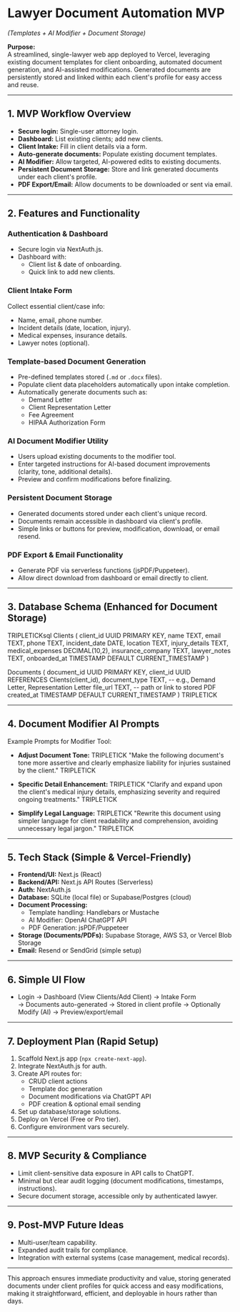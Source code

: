 # Lawyer Document Automation MVP  
*(Templates + AI Modifier + Document Storage)*  

**Purpose:**  
A streamlined, single-lawyer web app deployed to Vercel, leveraging existing document templates for client onboarding, automated document generation, and AI-assisted modifications. Generated documents are persistently stored and linked within each client's profile for easy access and reuse.

---

## 1. MVP Workflow Overview
- **Secure login:** Single-user attorney login.
- **Dashboard:** List existing clients; add new clients.
- **Client Intake:** Fill in client details via a form.
- **Auto-generate documents:** Populate existing document templates.
- **AI Modifier:** Allow targeted, AI-powered edits to existing documents.
- **Persistent Document Storage:** Store and link generated documents under each client's profile.
- **PDF Export/Email:** Allow documents to be downloaded or sent via email.

---

## 2. Features and Functionality

### Authentication & Dashboard
- Secure login via NextAuth.js.
- Dashboard with:
  - Client list & date of onboarding.
  - Quick link to add new clients.

### Client Intake Form
Collect essential client/case info:
- Name, email, phone number.
- Incident details (date, location, injury).
- Medical expenses, insurance details.
- Lawyer notes (optional).

### Template-based Document Generation
- Pre-defined templates stored (`.md` or `.docx` files).
- Populate client data placeholders automatically upon intake completion.
- Automatically generate documents such as:
  - Demand Letter
  - Client Representation Letter
  - Fee Agreement
  - HIPAA Authorization Form

### AI Document Modifier Utility
- Users upload existing documents to the modifier tool.
- Enter targeted instructions for AI-based document improvements (clarity, tone, additional details).
- Preview and confirm modifications before finalizing.

### Persistent Document Storage
- Generated documents stored under each client's unique record.
- Documents remain accessible in dashboard via client's profile.
- Simple links or buttons for preview, modification, download, or email resend.

### PDF Export & Email Functionality
- Generate PDF via serverless functions (jsPDF/Puppeteer).
- Allow direct download from dashboard or email directly to client.

---

## 3. Database Schema (Enhanced for Document Storage)

TRIPLETICKsql
Clients (
  client_id UUID PRIMARY KEY,
  name TEXT,
  email TEXT,
  phone TEXT,
  incident_date DATE,
  location TEXT,
  injury_details TEXT,
  medical_expenses DECIMAL(10,2),
  insurance_company TEXT,
  lawyer_notes TEXT,
  onboarded_at TIMESTAMP DEFAULT CURRENT_TIMESTAMP
)

Documents (
  document_id UUID PRIMARY KEY,
  client_id UUID REFERENCES Clients(client_id),
  document_type TEXT, -- e.g., Demand Letter, Representation Letter
  file_url TEXT, -- path or link to stored PDF
  created_at TIMESTAMP DEFAULT CURRENT_TIMESTAMP
)
TRIPLETICK

---

## 4. Document Modifier AI Prompts

Example Prompts for Modifier Tool:

- **Adjust Document Tone:**
  TRIPLETICK
  "Make the following document's tone more assertive and clearly emphasize liability for injuries sustained by the client."
  TRIPLETICK

- **Specific Detail Enhancement:**
  TRIPLETICK
  "Clarify and expand upon the client's medical injury details, emphasizing severity and required ongoing treatments."
  TRIPLETICK

- **Simplify Legal Language:**
  TRIPLETICK
  "Rewrite this document using simpler language for client readability and comprehension, avoiding unnecessary legal jargon."
  TRIPLETICK

---

## 5. Tech Stack (Simple & Vercel-Friendly)
- **Frontend/UI:** Next.js (React)
- **Backend/API:** Next.js API Routes (Serverless)
- **Auth:** NextAuth.js
- **Database:** SQLite (local file) or Supabase/Postgres (cloud)
- **Document Processing:**
  - Template handling: Handlebars or Mustache
  - AI Modifier: OpenAI ChatGPT API
  - PDF Generation: jsPDF/Puppeteer
- **Storage (Documents/PDFs):** Supabase Storage, AWS S3, or Vercel Blob Storage
- **Email:** Resend or SendGrid (simple setup)

---

## 6. Simple UI Flow
- Login → Dashboard (View Clients/Add Client) → Intake Form  
→ Documents auto-generated → Stored in client profile → Optionally Modify (AI) → Preview/export/email

---

## 7. Deployment Plan (Rapid Setup)
1. Scaffold Next.js app (`npx create-next-app`).
2. Integrate NextAuth.js for auth.
3. Create API routes for:
   - CRUD client actions
   - Template doc generation
   - Document modifications via ChatGPT API
   - PDF creation & optional email sending
4. Set up database/storage solutions.
5. Deploy on Vercel (Free or Pro tier).
6. Configure environment vars securely.

---

## 8. MVP Security & Compliance
- Limit client-sensitive data exposure in API calls to ChatGPT.
- Minimal but clear audit logging (document modifications, timestamps, instructions).
- Secure document storage, accessible only by authenticated lawyer.

---

## 9. Post-MVP Future Ideas
- Multi-user/team capability.
- Expanded audit trails for compliance.
- Integration with external systems (case management, medical records).

---

This approach ensures immediate productivity and value, storing generated documents under client profiles for quick access and easy modifications, making it straightforward, efficient, and deployable in hours rather than days.